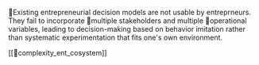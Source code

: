 🥚Existing entrepreneurial decision models are not usable by entreprneurs. They fail to incorporate 👥multiple stakeholders and multiple 🤜operational variables, leading to decision-making based on behavior imitation rather than systematic experimentation that fits one's own environment.

[[📜complexity_ent_cosystem]]